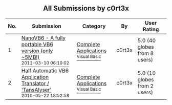 ﻿<div align="center">

## All Submissions by c0rt3x

</div>

No.  | Submission | Category | By   | User Rating
---- | ---------- | -------- | ---- | -----------
1 | [NanoVB6 \- A fully portable VB6 version \(only \~5MB\!\)<br /><sup>2011-03-10 06:10:02</sup>](https://github.com/Planet-Source-Code/c0rt3x-nanovb6-a-fully-portable-vb6-version-only-5mb__1-73790) | [Complete Applications<br /><sup>Visual Basic</sup>](../ByCategory/complete-applications__1-27.md) | c0rt3x | 5.0 (40 globes from 8 users)
2 | [Half Automatic VB6 Application Translator / 'TansAlyser'<br /><sup>2010-05-22 18:52:58</sup>](https://github.com/Planet-Source-Code/c0rt3x-half-automatic-vb6-application-translator-tansalyser__1-73786) | [Complete Applications<br /><sup>Visual Basic</sup>](../ByCategory/complete-applications__1-27.md) | c0rt3x | 5.0 (10 globes from 2 users)
